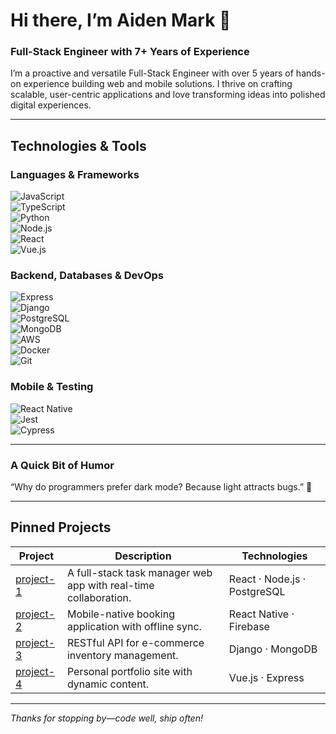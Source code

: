 # Hi there, I’m Aiden Mark  👋

### Full-Stack Engineer with 7+ Years of Experience

I’m a proactive and versatile Full-Stack Engineer with over 5 years of hands-on experience building web and mobile solutions. I thrive on crafting scalable, user-centric applications and love transforming ideas into polished digital experiences.

---

##  Technologies & Tools

### Languages & Frameworks  
![JavaScript](https://img.shields.io/badge/-JavaScript-F7DF1E?logo=javascript&logoColor=black)  
![TypeScript](https://img.shields.io/badge/-TypeScript-3178C6?logo=typescript&logoColor=white)  
![Python](https://img.shields.io/badge/-Python-3776AB?logo=python&logoColor=white)  
![Node.js](https://img.shields.io/badge/-Node.js-339933?logo=node.js&logoColor=white)  
![React](https://img.shields.io/badge/-React-61DAFB?logo=react&logoColor=black)  
![Vue.js](https://img.shields.io/badge/-Vue.js-35495E?logo=vuedotjs&logoColor=4FC08D)  

### Backend, Databases & DevOps  
![Express](https://img.shields.io/badge/-Express-000000?logo=express&logoColor=white)  
![Django](https://img.shields.io/badge/-Django-092E20?logo=django&logoColor=white)  
![PostgreSQL](https://img.shields.io/badge/-PostgreSQL-4169E1?logo=postgresql&logoColor=white)  
![MongoDB](https://img.shields.io/badge/-MongoDB-47A248?logo=mongodb&logoColor=white)  
![AWS](https://img.shields.io/badge/-AWS-232F3E?logo=amazonaws&logoColor=white)  
![Docker](https://img.shields.io/badge/-Docker-2496ED?logo=docker&logoColor=white)  
![Git](https://img.shields.io/badge/-Git-F05032?logo=git&logoColor=white)  

### Mobile & Testing  
![React Native](https://img.shields.io/badge/-React%20Native-61DAFB?logo=react&logoColor=black)  
![Jest](https://img.shields.io/badge/-Jest-C21325?logo=jest&logoColor=white)  
![Cypress](https://img.shields.io/badge/-Cypress-17202C?logo=cypress&logoColor=white)  

---

###  A Quick Bit of Humor

“Why do programmers prefer dark mode? Because light attracts bugs.” 🐛

---

##  Pinned Projects

| Project | Description | Technologies |
|---------|-------------|--------------|
| [project-1](https://github.com/aidenmark-dev/project-1) | A full-stack task manager web app with real-time collaboration. | React · Node.js · PostgreSQL |
| [project-2](https://github.com/aidenmark-dev/project-2) | Mobile-native booking application with offline sync. | React Native · Firebase |
| [project-3](https://github.com/aidenmark-dev/project-3) | RESTful API for e-commerce inventory management. | Django · MongoDB |
| [project-4](https://github.com/aidenmark-dev/project-4) | Personal portfolio site with dynamic content. | Vue.js · Express |

---

*Thanks for stopping by—code well, ship often!*  
